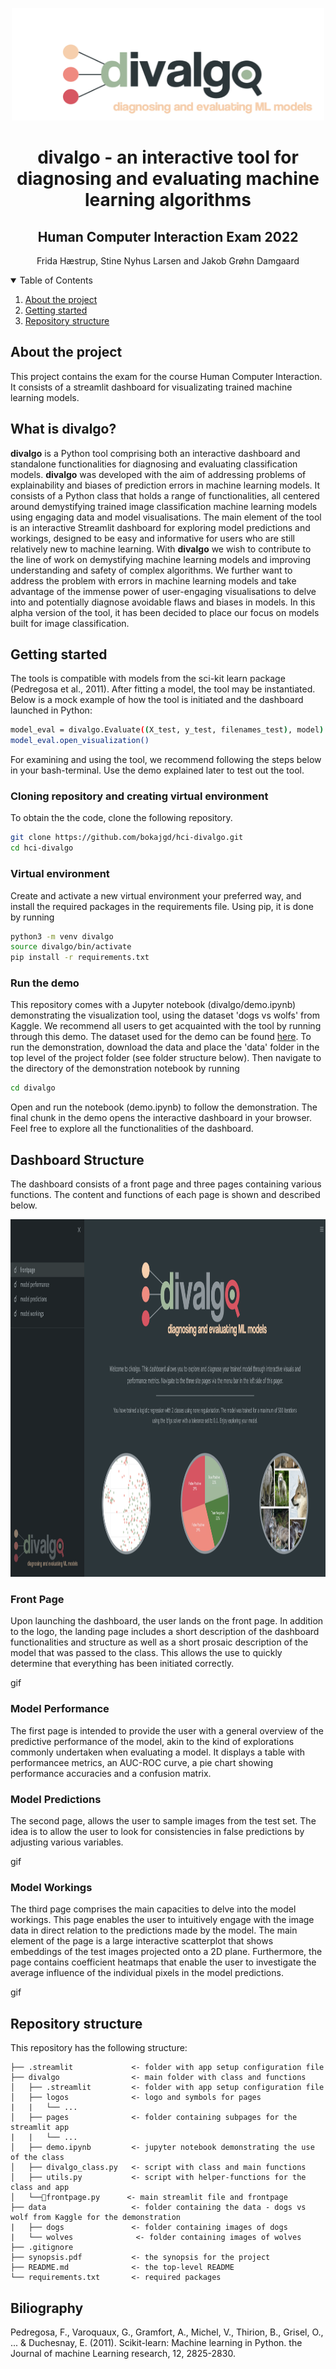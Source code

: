 
<p align="center">
    <img src="divalgo/logos/logo_readme.png" alt="Logo" width="500" height="180">
  </a>


<br />
  <h1 align="center">divalgo - an interactive tool for diagnosing and evaluating machine learning algorithms
 </h1>
 <h2 align="center">Human Computer Interaction Exam 2022</h2>

  <p align="center">
    Frida Hæstrup, Stine Nyhus Larsen and Jakob Grøhn Damgaard
    <br />
</p>

<!-- TABLE OF CONTENTS -->
<details open="open">
  <summary>Table of Contents</summary>
  <ol>
    <li><a href="#about-the-project">About the project</a></li>
    <li><a href="#getting-started">Getting started</a></li>
    <li><a href="#repository-structure">Repository structure</a></li>
  </ol>
</details>

<!-- ABOUT THE PROJECT -->
## About the project

This project contains the exam for the course Human Computer Interaction. 
It consists of a streamlit dashboard for visualizating trained machine learning models. 

## What is divalgo?
**divalgo** is a Python tool comprising both an interactive dashboard and standalone functionalities for diagnosing and evaluating classification models. **divalgo** was developed with the aim of addressing problems of explainability and biases of prediction errors in machine learning models.
It consists of a Python class that holds a range of functionalities, all centered around demystifying
trained image classification machine learning models using engaging data and model visualisations. The main element of the tool is an interactive Streamlit dashboard for
exploring model predictions and workings, designed to be easy and informative for users who are
still relatively new to machine learning. With **divalgo** we wish to contribute to the line of work on demystifying machine learning models and improving understanding and safety of complex algorithms. We further want to address the problem with errors in machine learning models and take advantage of the immense power of user-engaging visualisations to delve into and potentially diagnose avoidable flaws and biases in models. In this alpha version of the tool, it has been decided to place our focus on models built for image classification.

<!-- GETTING STARTED -->
## Getting started
The tools is compatible with models from the sci-kit learn package (Pedregosa et al., 2011). After fitting a model, the tool may be instantiated. Below is a mock example of how the tool is initiated and the dashboard launched in Python:

```bash
model_eval = divalgo.Evaluate((X_test, y_test, filenames_test), model)
model_eval.open_visualization()
```

For examining and using the tool, we recommend following the steps below in your bash-terminal. Use the demo explained later to test out the tool.

### Cloning repository and creating virtual environment

To obtain the the code, clone the following repository.

```bash
git clone https://github.com/bokajgd/hci-divalgo.git
cd hci-divalgo
```

### Virtual environment

Create and activate a new virtual environment your preferred way, and install the required packages in the requirements file.
Using pip, it is done by running

```bash
python3 -m venv divalgo
source divalgo/bin/activate
pip install -r requirements.txt
```

### Run the demo
This repository comes with a Jupyter notebook (divalgo/demo.ipynb) demonstrating the visualization tool, using the dataset 'dogs vs wolfs' from Kaggle. We recommend all users to get acquainted with the tool by running through this demo.
The dataset used for the demo can be found <a href="https://www.kaggle.com/datasets/harishvutukuri/dogs-vs-wolves">here</a>.
To run the demonstration, download the data and place the 'data' folder in the top level of the project folder (see folder structure below). 
Then navigate to the directory of the demonstration notebook by running

```bash
cd divalgo
```
Open and run the notebook (demo.ipynb) to follow the demonstration. The final chunk in the demo opens the interactive dashboard in your browser. Feel free to explore all the functionalities of the dashboard.


## Dashboard Structure
The dashboard consists of a front page and three pages containing various functions. The content and functions of each page is shown and described below.

<p align="center">
    <img src="divalgo/logos/frontpage.png" alt="Logo" width="955" height="572">
</a>

### Front Page
Upon launching the dashboard, the user lands on the front page. In addition to the logo, the landing page includes a short description of the dashboard functionalities and structure as well as a short prosaic description of the model that was passed to the class. This allows the use to quickly determine that everything has been initiated correctly.

gif

### Model Performance
The first page is intended to provide the user with a general overview of the predictive performance of the model, akin to the kind of explorations commonly undertaken when evaluating a model. It displays a table with performancee metrics, an AUC-ROC curve, a pie chart showing performance accuracies and a confusion matrix.

### Model Predictions
The second page, allows the user to sample images from the test set. The idea is to allow the user to look for consistencies in false predictions by adjusting various variables.

gif

### Model Workings
The third page comprises the main capacities to delve into the model workings. This page enables the user to intuitively engage with the image data in direct relation to the predictions made by the model. The main element of the page is a large interactive scatterplot that shows embeddings of the test images projected onto a 2D plane. Furthermore, the page contains coefficient heatmaps that enable the user to investigate the average influence of the individual pixels in the model predictions.

gif

<!-- REPOSITORY STRUCTURE -->
## Repository structure

This repository has the following structure:

```
├── .streamlit             <- folder with app setup configuration file
├── divalgo                <- main folder with class and functions                      
│   ├── .streamlit         <- folder with app setup configuration file
│   ├── logos              <- logo and symbols for pages
|   |   └── ...
│   ├── pages              <- folder containing subpages for the streamlit app
|   |   └── ...
│   ├── demo.ipynb         <- jupyter notebook demonstrating the use of the class
│   ├── divalgo_class.py   <- script with class and main functions 
│   ├── utils.py           <- script with helper-functions for the class and app 
│   └──🚪frontpage.py      <- main streamlit file and frontpage
├── data                   <- folder containing the data - dogs vs wolf from Kaggle for the demonstration     
|   ├── dogs               <- folder containing images of dogs
|   └── wolves              <- folder containing images of wolves
├── .gitignore                 
├── synopsis.pdf           <- the synopsis for the project
├── README.md              <- the top-level README
└── requirements.txt       <- required packages
```


## Biliography
Pedregosa, F., Varoquaux, G., Gramfort, A., Michel, V., Thirion, B., Grisel, O., ... & Duchesnay, E. (2011). Scikit-learn: Machine learning in Python. the Journal of machine Learning research, 12, 2825-2830.